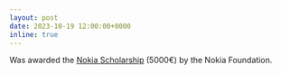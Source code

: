 ```yaml
---
layout: post
date: 2023-10-19 12:00:00+0000
inline: true
---
```


Was awarded the <a href="https://www.nokiafoundation.com/nokia-scholarship-info">Nokia Scholarship</a> (5000€) by the Nokia Foundation.
